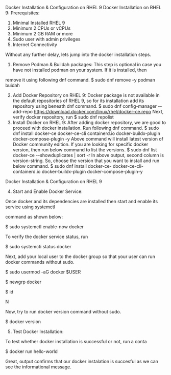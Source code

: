 Docker Installation & Configuration on RHEL 9
Docker Installation on RHEL 9:
Prerequisites:
1. Minimal Installed RHEL 9
2. Minimum 2 CPUs or vCPUs
3. Minimum 2 GB RAM or more
4. Sudo user with admin privileges
5. Internet Connectivity


Without any further delay, lets jump into the docker installation steps.

1) Remove Podman & Buildah packages:
This step is optional in case you have not installed podman on your system. If it is installed, then 

remove it using following dnf command.
$ sudo dnf remove -y podman buidah

2) Add Docker Repository on RHEL 9:
Docker package is not available in the default repositories of RHEL 9, so for its installation add its 
repository using beneath dnf command.
$ sudo dnf config-manager --add-repo https://download.docker.com/linux/rhel/docker-ce.repo
Next, verify docker repository, run
$ sudo dnf repolist
3) Install Docker on RHEL 9:
After adding docker repository, we are good to proceed with docker installation. Run following dnf 
command.
$ sudo dnf install docker-ce docker-ce-cli containerd.io docker-buildx-plugin docker-compose-plugin -y
Above command will install latest version of Docker community edition. If you are looking for specific 
docker version, then run below command to list the versions.
$ sudo dnf list docker-ce --showduplicates | sort -r
In above output, second column is version-string. So, choose the version that you want to install and 
run below command.
$ sudo dnf install docker-ce-<version-string> docker-ce-cli-<version-string> containerd.io docker-buildx-plugin docker-compose-plugin-y



Docker Installation & Configuration on RHEL 9

4) Start and Enable Docker Service:

Once docker and its dependencies are installed then start and enable its service using systemctl

command as shown below:

$ sudo systemctl enable-now docker

To verify the docker service status, run

$ sudo systemcti status docker

Next, add your local user to the docker group so that your user can run docker commands without sudo.

$ sudo usermod -aG docker $USER

$ newgrp docker

$ id

N

Now, try to run docker version command without sudo.

$ docker version

5) Test Docker Installation:

To test whether docker installation is successful or not, run a conta



$ docker run hello-world

Great, output confirms that our docker instalation is succesful as we can see the informational message.

